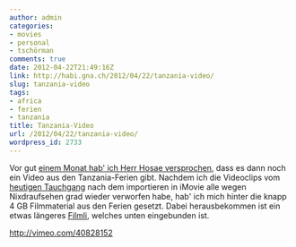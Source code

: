 ```yaml
---
author: admin
categories:
- movies
- personal
- tschörman
comments: true
date: 2012-04-22T21:49:16Z
link: http://habi.gna.ch/2012/04/22/tanzania-video/
slug: tanzania-video
tags:
- africa
- ferien
- tanzania
title: Tanzania-Video
url: /2012/04/22/tanzania-video/
wordpress_id: 2733
---
```


Vor gut [einem Monat hab' ich Herr Hosae versprochen](http://habi.gna.ch/2012/03/17/tansania/), dass es dann noch ein Video aus den Tanzania-Ferien gibt.
Nachdem ich die Videoclips vom [heutigen Tauchgang](http://divelog.davidhaberthür.ch/2012.04.22.chachelim%C3%A4rit.pdf) nach dem importieren in iMovie alle wegen Nixdraufsehen grad wieder verworfen habe, hab' ich mich hinter die knapp 4 GB Filmmaterial aus den Ferien gesetzt. Dabei herausbekommen ist ein etwas längeres [Filmli](http://vimeo.com/40828152), welches unten eingebunden ist.

http://vimeo.com/40828152
